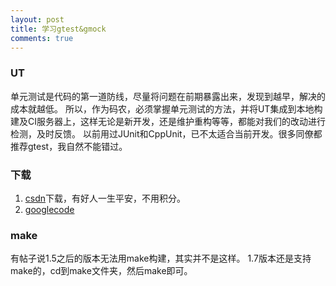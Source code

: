 ```yaml
---
layout: post
title: 学习gtest&gmock
comments: true
---
```


### UT
单元测试是代码的第一道防线，尽量将问题在前期暴露出来，发现到越早，解决的成本就越低。
所以，作为码农，必须掌握单元测试的方法，并将UT集成到本地构建及CI服务器上，这样无论是新开发，还是维护重构等等，都能对我们的改动进行检测，及时反馈。
以前用过JUnit和CppUnit，已不太适合当前开发。很多同僚都推荐gtest，我自然不能错过。

### 下载
1. [csdn](http://www.csdn.net/)下载，有好人一生平安，不用积分。
2. [googlecode](code.google.com)

### make
有帖子说1.5之后的版本无法用make构建，其实并不是这样。
1.7版本还是支持make的，cd到make文件夹，然后make即可。

